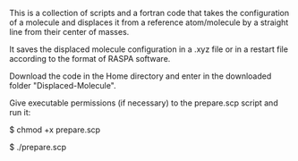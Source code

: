 This is a collection of scripts and a fortran code that takes the configuration of a molecule and displaces it from a reference atom/molecule by a straight line from their center of masses.

It saves the displaced molecule configuration in a .xyz file or in a restart file according to the format of RASPA software.

Download the code in the Home directory and enter in the downloaded folder "Displaced-Molecule".

Give executable permissions (if necessary) to the prepare.scp script and run it: 

$  chmod +x prepare.scp 

$  ./prepare.scp
